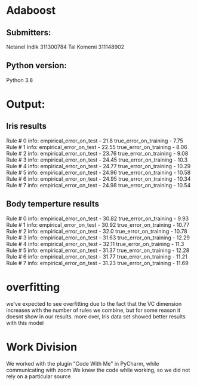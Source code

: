# Adaboost

## Submitters: 
Netanel Indik 311300784
Tal Komemi 311148902

## Python version: 
Python 3.8

# Output: 
## Iris results
Rule # 0 info:
    empirical_error_on_test - 21.8 	true_error_on_training - 7.75
Rule # 1 info:
    empirical_error_on_test - 22.55 	true_error_on_training - 8.06
Rule # 2 info:
    empirical_error_on_test - 23.76 	true_error_on_training - 9.08
Rule # 3 info:
    empirical_error_on_test - 24.45 	true_error_on_training - 10.3
Rule # 4 info:
    empirical_error_on_test - 24.77 	true_error_on_training - 10.29
Rule # 5 info:
    empirical_error_on_test - 24.96 	true_error_on_training - 10.58
Rule # 6 info:
    empirical_error_on_test - 24.95 	true_error_on_training - 10.34
Rule # 7 info:
    empirical_error_on_test - 24.98 	true_error_on_training - 10.54

## Body temperture results
Rule # 0 info:
    empirical_error_on_test - 30.82 	true_error_on_training - 9.93
Rule # 1 info:
    empirical_error_on_test - 30.92 	true_error_on_training - 10.77
Rule # 2 info:
    empirical_error_on_test - 32.0 	true_error_on_training - 10.78
Rule # 3 info:
    empirical_error_on_test - 31.63 	true_error_on_training - 12.29
Rule # 4 info:
    empirical_error_on_test - 32.11 	true_error_on_training - 11.3
Rule # 5 info:
    empirical_error_on_test - 31.37 	true_error_on_training - 12.28
Rule # 6 info:
    empirical_error_on_test - 31.77 	true_error_on_training - 11.21
Rule # 7 info:
    empirical_error_on_test - 31.23 	true_error_on_training - 11.69

# overfitting
we've expected to see overfitting due to the fact that the VC dimension increases with the number of rules we combine,
but for some reason it doesnt show in our results.
more over, Iris data set showed better results with this model

# Work Division
We worked with the plugin "Code With Me" in PyCharm, while communicating with zoom 
We knew the code while working, so we did not rely on a particular source
